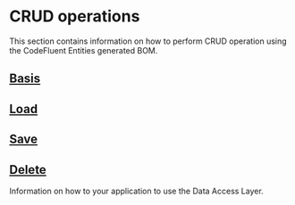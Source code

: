 # CRUD operations

This section contains information on how to perform CRUD operation using the CodeFluent Entities generated BOM.

## [Basis](development-guide/basis.md)

## [Load](development-guide/basis.md)

## [Save](development-guide/basis.md)

## [Delete](development-guide/basis.md)

Information on how to your application to use the Data Access Layer.